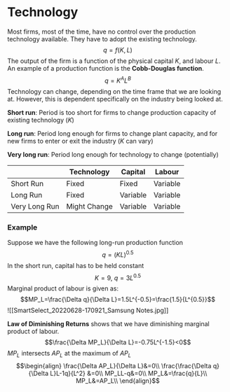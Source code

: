 # Technology
Most firms, most of the time, have no control over the production technology available. They have to adopt the existing technology.
$$q=f(K,L)$$
The output of the firm is a function of the physical capital $K$, and labour $L$. An example of a production function is the **Cobb-Douglas function**.
$$q=K^AL^B$$
Technology can change, depending on the time frame that we are looking at. However, this is dependent specifically on the industry being looked at.

**Short run**: Period is too short for firms to change production capacity of existing technology ($K$)

**Long run**: Period long enough for firms to change plant capacity, and for new firms to enter or exit the industry ($K$ can vary)

**Very long run**: Period long enough for technology to change (potentially)

| |Technology|Capital|Labour|
|---|---|---|---|
|Short Run|Fixed|Fixed|Variable|
|Long Run|Fixed|Variable|Variable|
|Very Long Run|Might Change|Variable|Variable|

### Example
Suppose we have the following long-run production function
$$q=(KL)^{0.5}$$
In the short run, capital has to be held constant
$$K=9,\ q=3L^{0.5}$$
Marginal product of labour is given as:
$$MP_L=\frac{\Delta q}{\Delta L}=1.5L^{-0.5}=\frac{1.5}{L^{0.5}}$$
![[SmartSelect_20220628-170921_Samsung Notes.jpg]]

**Law of Diminishing Returns** shows that we have diminishing marginal product of labour.
$$\frac{\Delta MP_L}{\Delta L}=-0.75L^{-1.5}<0$$
$MP_L$ intersects $AP_L$ at the maximum of $AP_L$
$$\begin{align}
\frac{\Delta AP_L}{\Delta L}&=0\\
\frac{\frac{\Delta q}{\Delta L}L-1q}{L^2} &=0\\
MP_LL-q&=0\\
MP_L&=\frac{q}{L}\\
MP_L&=AP_L\\
\end{align}$$
